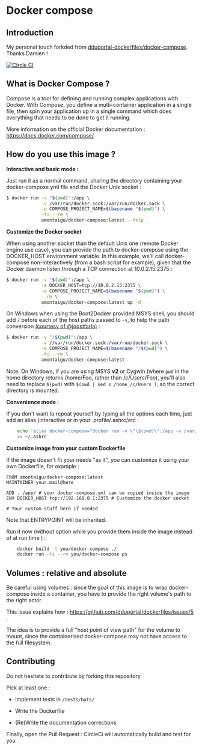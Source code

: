 # Docker compose

## Introduction

My personal touch forkded from [dduportal-dockerfiles/docker-compose](https://github.com/dduportal-dockerfiles/docker-compose). Thanks Damien !

[![Circle CI](https://circleci.com/gh/AlbanMontaigu/docker-compose.svg?style=shield)](https://circleci.com/gh/AlbanMontaigu/docker-compose)

## What is Docker Compose ? ##

Compose is a tool for defining and running complex applications with Docker. With Compose, you define a multi-container application in a single file, then spin your application up in a single command which does everything that needs to be done to get it running.

More information on the official Docker documentation : https://docs.docker.com/compose/

## How do you use this image ? ##

**Interactive and basic mode :**

Just run it as a normal command, sharing the directory containing your docker-compose.yml file and the Docker Unix socket :

```bash
$ docker run -v "$(pwd)":/app \
             -v /var/run/docker.sock:/var/run/docker.sock \
             -e COMPOSE_PROJECT_NAME=$(basename "$(pwd)") \
             -ti --rm \
             amontaigu/docker-compose:latest --help
```

**Customize the Docker socket**

When using another socket than the default Unix one (remote Docker engine use case), you can provide the path to docker-compose using the DOCKER_HOST environment variable.
In this example, we'll call docker-compose non-interactively (from a bash script for example), given that the Docker daemon listen through a TCP connection at 10.0.2.15:2375 :

```bash
$ docker run -v "$(pwd)":/app \
             -e DOCKER_HOST=tcp://10.0.2.15:2375 \
             -e COMPOSE_PROJECT_NAME=$(basename "$(pwd)") \
             --rm \
             amontaigu/docker-compose:latest up -d
```

On Windows when using the Boot2Docker provided MSYS shell, you should add ```/``` before each of the host paths passed to ```-v```, to help the path conversion [(courtesy of @joostfarla)](https://github.com/dduportal-dockerfiles/docker-compose/issues/1#issuecomment-99464292) :

```bash
$ docker run -v "/$(pwd)":/app \
             -v //var/run/docker.sock:/var/run/docker.sock \
             -e COMPOSE_PROJECT_NAME=$(basename "/$(pwd)") \
             -ti --rm \
             amontaigu/docker-compose:latest
```

Note: On Windows, if you are using MSYS **v2** or Cygwin (where ```pwd``` in the home directory returns /home/Foo, rather than /c/Users/Foo), you'll also need to replace ```$(pwd)``` with ```$(pwd | sed s_/home_/c/Users_)```, so the correct directory is mounted.

**Convenience mode :**

If you don't want to repeat yourself by typing all the options each time, just add an alias (interactive or in your .profile/.ashrc/etc :

```bash
    echo 'alias docker-compose="docker run -v \"\$(pwd)\":/app -v /var/run/docker.sock:/var/run/docker.sock -e COMPOSE_PROJECT_NAME=\$(basename \"\$(pwd)\") -ti --rm amontaigu/docker-compose:latest"' \
    >> ~/.ashrc
```

**Customize image from your custom Dockerfile**

If the image doesn't fit your needs "as it", you can customize it using your own Dockerfile, for example :

    FROM amontaigu/docker-compose:latest
    MAINTAINER your.mail@here
    
    ADD . /app/ # your docker-compose.yml can be copied inside the image
    ENV DOCKER_HOST tcp://192.168.0.1:2375 # Customize the docker socket
    
    # Your custom stuff here if needed

Note that ENTRYPOINT will be inherited.

Run it now (without option while you provide them inside the image instead of at run time ) :

```bash
    docker build -t you/docker-compose ./
    docker run -ti --rm you/docker-compose ps
```

## Volumes : relative and absolute

Be careful using volumes : since the goal of this image is to wrap docker-compose inside a container, you have to provide the right volume's path to the right actor.

This issue explains how : https://github.com/dduportal/dockerfiles/issues/5 .

The idea is to provide a full "host point of view path" for the volume to mount, since the containerised docker-compose may not have access to the full filesystem.

## Contributing

Do not hesitate to contribute by forking this repository

Pick at least one :

* Implement tests in ```/tests/bats/```

* Write the Dockerfile

* (Re)Write the documentation corrections


Finally, open the Pull Request : CircleCi will automatically build and test for you
